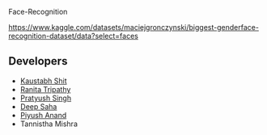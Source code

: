 Face-Recognition


https://www.kaggle.com/datasets/maciejgronczynski/biggest-genderface-recognition-dataset/data?select=faces

<h2>Developers</h2>
<ul>
    <li><a href="https://github.com/Silent18Killer">Kaustabh Shit</a></li>
    <li><a href="https://github.com/Tripathy-ranita">Ranita Tripathy</a></li>
    <li><a href="https://github.com/prates09">Pratyush Singh</a></li>
    <li><a href="https://github.com/deepcodess">Deep Saha</a></li>
    <li><a href="https://github.com/Piyush-Anand-10">Piyush Anand</a></li>
    <li>Tannistha Mishra</li>
</ul>
